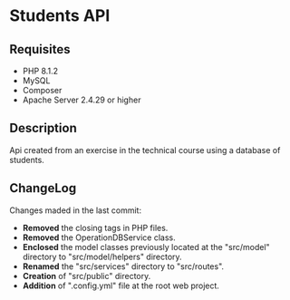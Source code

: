 # Students API

## Requisites

- PHP 8.1.2
- MySQL
- Composer
- Apache Server 2.4.29 or higher

## Description

Api created from an exercise in the technical course using a database of students.

## ChangeLog

Changes maded in the last commit:

- **Removed** the closing tags in PHP files.
- **Removed** the OperationDBService class.
- **Enclosed** the model classes previously located at the "src/model" directory to "src/model/helpers" directory.
- **Renamed** the "src/services" directory to "src/routes".
- **Creation** of "src/public" directory.
- **Addition** of ".config.yml" file at the root web project.
